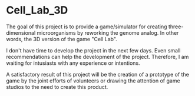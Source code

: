 # Cell_Lab_3D

The goal of this project is to provide a game/simulator for creating three-dimensional microorganisms by reworking the genome analog. In other words, the 3D version of the game "Cell Lab".


I don't have time to develop the project in the next few days.
Even small recommendations can help the development of the project.
Therefore, I am waiting for intusiasts with any experience or intentions. 

A satisfactory result of this project will be the creation of a prototype of the game by the joint efforts of volunteers or drawing the attention of game studios to the need to create this product.
